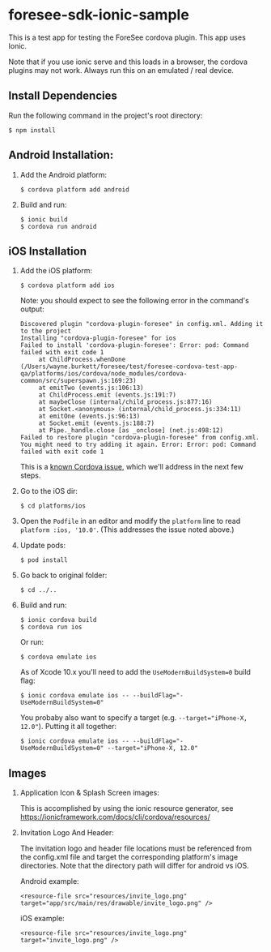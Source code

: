 # foresee-sdk-ionic-sample
This is a test app for testing the ForeSee cordova plugin. This app uses Ionic.

Note that if you use ionic serve and this loads in a browser, the cordova plugins may not work. Always run this on an emulated / real device.

## Install Dependencies
Run the following command in the project's root directory:

`$ npm install`

## Android Installation:
1. Add the Android platform:

   `$ cordova platform add android`
1. Build and run:

   ```
   $ ionic build
   $ cordova run android
   ```

## iOS Installation
1. Add the iOS platform: 

   `$ cordova platform add ios`

   Note: you should expect to see the following error in the command's output:

   ```
   Discovered plugin "cordova-plugin-foresee" in config.xml. Adding it to the project
   Installing "cordova-plugin-foresee" for ios
   Failed to install 'cordova-plugin-foresee': Error: pod: Command failed with exit code 1
        at ChildProcess.whenDone (/Users/wayne.burkett/foresee/test/foresee-cordova-test-app-qa/platforms/ios/cordova/node_modules/cordova-common/src/superspawn.js:169:23)
        at emitTwo (events.js:106:13)
        at ChildProcess.emit (events.js:191:7)
        at maybeClose (internal/child_process.js:877:16)
        at Socket.<anonymous> (internal/child_process.js:334:11)
        at emitOne (events.js:96:13)
        at Socket.emit (events.js:188:7)
        at Pipe._handle.close [as _onclose] (net.js:498:12)
   Failed to restore plugin "cordova-plugin-foresee" from config.xml. You might need to try adding it again. Error: Error: pod: Command failed with exit code 1
   ```

   This is a [known Cordova issue](https://issues.apache.org/jira/browse/CB-13597), which we'll address in the next few steps.
1. Go to the iOS dir: 

   `$ cd platforms/ios`
1. Open the `Podfile` in an editor and modify the `platform` line to read `platform :ios, '10.0'`. (This addresses the issue noted above.)
1. Update pods: 

   `$ pod install`
1. Go back to original folder: 

   `$ cd ../..`
1. Build and run:

   ```
   $ ionic cordova build
   $ cordova run ios
   ```

   Or run:
   
   `$ cordova emulate ios`

   As of Xcode 10.x you'll need to add the `UseModernBuildSystem=0` build flag: 

   `$ ionic cordova emulate ios -- --buildFlag="-UseModernBuildSystem=0"`

   You probaby also want to specify a target (e.g. `--target="iPhone-X, 12.0"`). Putting it all together:

   `$ ionic cordova emulate ios -- --buildFlag="-UseModernBuildSystem=0" --target="iPhone-X, 12.0"`

## Images
1. Application Icon & Splash Screen images:
        
     This is accomplished by using the ionic resource generator, see https://ionicframework.com/docs/cli/cordova/resources/

1. Invitation Logo And Header:

     The invitation logo and header file locations must be referenced from the config.xml file and target the corresponding platform's image directories. Note that the directory path will differ for android vs iOS.

     Android example:

     `<resource-file src="resources/invite_logo.png" target="app/src/main/res/drawable/invite_logo.png" />`

     iOS example:

     `<resource-file src="resources/invite_logo.png" target="invite_logo.png" />`